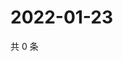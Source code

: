 # 2022-01-23

共 0 条

<!-- BEGIN WEIBO -->
<!-- 最后更新时间 Sun Jan 23 2022 15:13:29 GMT+0800 (China Standard Time) -->

<!-- END WEIBO -->

